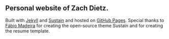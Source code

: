 ## Personal website of Zach Dietz.

Built with [Jekyll](https://jekyllrb.com) and [Sustain](https://github.com/biomadeira/sustain) and hosted on [GitHub Pages](https://pages.github.com). Special thanks to [Fábio Madeira](https://github.com/biomadeira) for creating the open-source theme Sustain and for creating the resume template. 
